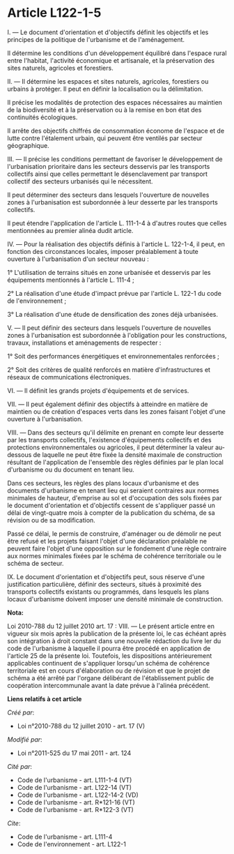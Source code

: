 # Article L122-1-5

I. ― Le document d'orientation et d'objectifs définit les objectifs et les principes de la politique de l'urbanisme et de
l'aménagement. 

Il détermine les conditions d'un développement équilibré dans l'espace rural entre l'habitat, l'activité économique et
artisanale, et la préservation des sites naturels, agricoles et forestiers. 

II. ― Il détermine les espaces et sites naturels, agricoles, forestiers ou urbains à protéger. Il peut en définir la
localisation ou la délimitation. 

Il précise les modalités de protection des espaces nécessaires au maintien de la biodiversité et à la préservation ou à la
remise en bon état des continuités écologiques. 

Il arrête des objectifs chiffrés de consommation économe de l'espace et de lutte contre l'étalement urbain, qui peuvent être
ventilés par secteur géographique. 

III. ― Il précise les conditions permettant de favoriser le développement de l'urbanisation prioritaire dans les secteurs
desservis par les transports collectifs ainsi que celles permettant le désenclavement par transport collectif des secteurs
urbanisés qui le nécessitent. 

Il peut déterminer des secteurs dans lesquels l'ouverture de nouvelles zones à l'urbanisation est subordonnée à leur desserte
par les transports collectifs. 

Il peut étendre l'application de l'article L. 111-1-4 à d'autres routes que celles mentionnées au premier alinéa dudit
article. 

IV. ― Pour la réalisation des objectifs définis à l'article L. 122-1-4, il peut, en fonction des circonstances locales,
imposer préalablement à toute ouverture à l'urbanisation d'un secteur nouveau : 

1° L'utilisation de terrains situés en zone urbanisée et desservis par les équipements mentionnés à l'article L. 111-4 ; 

2° La réalisation d'une étude d'impact prévue par l'article L. 122-1 du code de l'environnement ; 

3° La réalisation d'une étude de densification des zones déjà urbanisées. 

V. ― Il peut définir des secteurs dans lesquels l'ouverture de nouvelles zones à l'urbanisation est subordonnée à
l'obligation pour les constructions, travaux, installations et aménagements de respecter : 

1° Soit des performances énergétiques et environnementales renforcées ; 

2° Soit des critères de qualité renforcés en matière d'infrastructures et réseaux de communications électroniques. 

VI. ― Il définit les grands projets d'équipements et de services. 

VII. ― Il peut également définir des objectifs à atteindre en matière de maintien ou de création d'espaces verts dans les
zones faisant l'objet d'une ouverture à l'urbanisation. 

VIII. ― Dans des secteurs qu'il délimite en prenant en compte leur desserte par les transports collectifs, l'existence
d'équipements collectifs et des protections environnementales ou agricoles, il peut déterminer la valeur au-dessous de
laquelle ne peut être fixée la densité maximale de construction résultant de l'application de l'ensemble des règles définies
par le plan local d'urbanisme ou du document en tenant lieu. 

Dans ces secteurs, les règles des plans locaux d'urbanisme et des documents d'urbanisme en tenant lieu qui seraient
contraires aux normes minimales de hauteur, d'emprise au sol et d'occupation des sols fixées par le document d'orientation et
d'objectifs cessent de s'appliquer passé un délai de vingt-quatre mois à compter de la publication du schéma, de sa révision
ou de sa modification. 

Passé ce délai, le permis de construire, d'aménager ou de démolir ne peut être refusé et les projets faisant l'objet d'une
déclaration préalable ne peuvent faire l'objet d'une opposition sur le fondement d'une règle contraire aux normes minimales
fixées par le schéma de cohérence territoriale ou le schéma de secteur. 

IX. Le document d'orientation et d'objectifs peut, sous réserve d'une justification particulière, définir des secteurs,
situés à proximité des transports collectifs existants ou programmés, dans lesquels les plans locaux d'urbanisme doivent
imposer une densité minimale de construction.

**Nota:**

Loi 2010-788 du 12 juillet 2010 art. 17 : VIII. ― Le présent article entre en vigueur six mois après la publication de la
présente loi, le cas échéant après son intégration à droit constant dans une nouvelle rédaction du livre Ier du code de
l'urbanisme à laquelle il pourra être procédé en application de l'article 25 de la présente loi.
Toutefois, les dispositions antérieurement applicables continuent de s'appliquer lorsqu'un schéma de cohérence territoriale
est en cours d'élaboration ou de révision et que le projet de schéma a été arrêté par l'organe délibérant de l'établissement
public de coopération intercommunale avant la date prévue à l'alinéa précédent.

**Liens relatifs à cet article**

_Créé par_:

  - Loi n°2010-788 du 12 juillet 2010 - art. 17 (V)

_Modifié par_:

  - Loi n°2011-525 du 17 mai 2011 - art. 124

_Cité par_:

  - Code de l'urbanisme - art. L111-1-4 (VT)
  - Code de l'urbanisme - art. L122-14 (VT)
  - Code de l'urbanisme - art. L122-14-2 (VD)
  - Code de l'urbanisme - art. R*121-16 (VT)
  - Code de l'urbanisme - art. R*122-3 (VT)

_Cite_:

  - Code de l'urbanisme - art. L111-4
  - Code de l'environnement - art. L122-1
